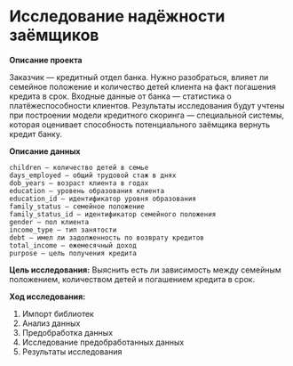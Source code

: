 # Исследование надёжности заёмщиков

**Описание проекта**  
    
Заказчик — кредитный отдел банка. Нужно разобраться, влияет ли семейное положение и количество детей клиента на факт погашения кредита в срок. Входные данные от банка — статистика о платёжеспособности клиентов.
Результаты исследования будут учтены при построении модели кредитного скоринга — специальной системы, которая оценивает способность потенциального заёмщика вернуть кредит банку.

**Описание данных**

    children — количество детей в семье
    days_employed — общий трудовой стаж в днях
    dob_years — возраст клиента в годах
    education — уровень образования клиента
    education_id — идентификатор уровня образования
    family_status — семейное положение
    family_status_id — идентификатор семейного положения
    gender — пол клиента
    income_type — тип занятости
    debt — имел ли задолженность по возврату кредитов
    total_income — ежемесячный доход
    purpose — цель получения кредита
   
**Цель исследования:**
Выяснить есть ли зависимость между семейным положением, количеством детей и погашением кредита в срок.

**Ход исследования:**
1. Импорт библиотек
2. Анализ данных
3. Предобработка данных
4. Исследование предобработанных данных
5. Результаты исследования
